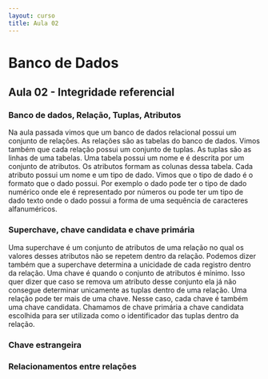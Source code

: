 ```yaml
---
layout: curso
title: Aula 02
---
```


# Banco de Dados

## Aula 02 - Integridade referencial

### Banco de dados, Relação, Tuplas, Atributos

Na aula passada vimos que um banco de dados relacional possui um conjunto de relações. As relações são as tabelas do banco de dados. Vimos também que cada relação possui um conjunto de tuplas. As tuplas são as linhas de uma tabelas. Uma tabela possui um nome e é descrita por um conjunto de atributos. Os atributos formam as colunas dessa tabela. Cada atributo possui um nome e um tipo de dado. Vimos que o tipo de dado é o formato que o dado possui. Por exemplo o dado pode ter o tipo de dado numérico onde ele é representado por números ou pode ter um tipo de dado texto onde o dado possui a forma de uma sequência de caracteres alfanuméricos.

### Superchave, chave candidata e chave primária

Uma superchave é um conjunto de atributos de uma relação no qual os valores desses atributos não se repetem dentro da relação. Podemos dizer também que a superchave determina a unicidade de cada registro dentro da relação.
Uma chave é quando o conjunto de atributos é mínimo. Isso quer dizer que caso se remova um atributo desse conjunto ela já não consegue determinar unicamente as tuplas dentro de uma relação. Uma relação pode ter mais de uma chave. Nesse caso, cada chave é também uma chave candidata. Chamamos de chave primária a chave candidata escolhida para ser utilizada como o identificador das tuplas dentro da relação.

### Chave estrangeira

### Relacionamentos entre relações